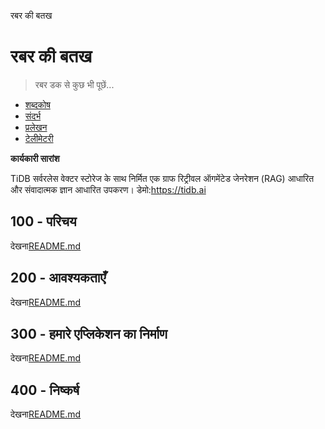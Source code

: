 रबर की बतख

# रबर की बतख

> रबर डक से कुछ भी पूछें...

-   [शब्दकोष](./GLOSSARY.md)
-   [संदर्भ](./REFERENCES.md)
-   [प्रलेखन](./DOCUMENTATION.md)
-   [टेलीमेटरी](./TELEMETRY.md)

**कार्यकारी सारांश**

TiDB सर्वरलेस वेक्टर स्टोरेज के साथ निर्मित एक ग्राफ रिट्रीवल ऑगमेंटेड जेनरेशन (RAG) आधारित और संवादात्मक ज्ञान आधारित उपकरण। डेमो:<https://tidb.ai>

## 100 - परिचय

देखना[README.md](./100/README.md)

## 200 - आवश्यकताएँ

देखना[README.md](./200/README.md)

## 300 - हमारे एप्लिकेशन का निर्माण

देखना[README.md](./300/README.md)

## 400 - निष्कर्ष

देखना[README.md](./400/README.md)
